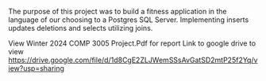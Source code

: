 The purpose of this project was to build a fitness application in the language of our choosing to a Postgres SQL Server. Implementing inserts updates deletions and selects utilizing joins.

View Winter 2024 COMP 3005 Project.Pdf for report 
Link to google drive to view
https://drive.google.com/file/d/1d8CgE2ZLJWemSSsAvGatSD2mtP25f2Yq/view?usp=sharing
